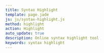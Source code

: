 ```yaml
---
title: Syntax Highlight
template: page.jade
js: js/syntax-highlight.js
method: highlight
action: Highlight
auto_update: true
description: Online syntax highlight tool
keywords: syntax highlight
---
```

<span>
  <script src="js/highlight.pack.js"></script>
  <link rel="stylesheet" title="Default" href="css/default.min.css" />
  <link rel="alternate stylesheet" title="Agate" href="css/agate.min.css" disabled />
  <link rel="alternate stylesheet" title="Androidstudio" href="https://cdnjs.cloudflare.com/ajax/libs/highlight.js/9.5.0/styles/androidstudio.min.css" disabled />
  <link rel="alternate stylesheet" title="Arduino Light" href="https://cdnjs.cloudflare.com/ajax/libs/highlight.js/9.5.0/styles/arduino-light.min.css" disabled />
  <link rel="alternate stylesheet" title="Arta" href="https://cdnjs.cloudflare.com/ajax/libs/highlight.js/9.5.0/styles/arta.min.css" disabled />
  <link rel="alternate stylesheet" title="Ascetic" href="https://cdnjs.cloudflare.com/ajax/libs/highlight.js/9.5.0/styles/ascetic.min.css" disabled />
  <link rel="alternate stylesheet" title="Atelier Cave Dark" href="https://cdnjs.cloudflare.com/ajax/libs/highlight.js/9.5.0/styles/atelier-cave-dark.min.css" disabled />
  <link rel="alternate stylesheet" title="Atelier Cave Light" href="https://cdnjs.cloudflare.com/ajax/libs/highlight.js/9.5.0/styles/atelier-cave-light.min.css" disabled />
  <link rel="alternate stylesheet" title="Atelier Dune Dark" href="https://cdnjs.cloudflare.com/ajax/libs/highlight.js/9.5.0/styles/atelier-dune-dark.min.css" disabled />
  <link rel="alternate stylesheet" title="Atelier Dune Light" href="https://cdnjs.cloudflare.com/ajax/libs/highlight.js/9.5.0/styles/atelier-dune-light.min.css" disabled />
  <link rel="alternate stylesheet" title="Atelier Estuary Dark" href="https://cdnjs.cloudflare.com/ajax/libs/highlight.js/9.5.0/styles/atelier-estuary-dark.min.css" disabled />
  <link rel="alternate stylesheet" title="Atelier Estuary Light" href="https://cdnjs.cloudflare.com/ajax/libs/highlight.js/9.5.0/styles/atelier-estuary-light.min.css" disabled />
  <link rel="alternate stylesheet" title="Atelier Forest Dark" href="https://cdnjs.cloudflare.com/ajax/libs/highlight.js/9.5.0/styles/atelier-forest-dark.min.css" disabled />
  <link rel="alternate stylesheet" title="Atelier Forest Light" href="https://cdnjs.cloudflare.com/ajax/libs/highlight.js/9.5.0/styles/atelier-forest-light.min.css" disabled />
  <link rel="alternate stylesheet" title="Atelier Heath Dark" href="https://cdnjs.cloudflare.com/ajax/libs/highlight.js/9.5.0/styles/atelier-heath-dark.min.css" disabled />
  <link rel="alternate stylesheet" title="Atelier Heath Light" href="https://cdnjs.cloudflare.com/ajax/libs/highlight.js/9.5.0/styles/atelier-heath-light.min.css" disabled />
  <link rel="alternate stylesheet" title="Atelier Lakeside Dark" href="https://cdnjs.cloudflare.com/ajax/libs/highlight.js/9.5.0/styles/atelier-lakeside-dark.min.css" disabled />
  <link rel="alternate stylesheet" title="Atelier Lakeside Light" href="https://cdnjs.cloudflare.com/ajax/libs/highlight.js/9.5.0/styles/atelier-lakeside-light.min.css" disabled />
  <link rel="alternate stylesheet" title="Atelier Plateau Dark" href="https://cdnjs.cloudflare.com/ajax/libs/highlight.js/9.5.0/styles/atelier-plateau-dark.min.css" disabled />
  <link rel="alternate stylesheet" title="Atelier Plateau Light" href="https://cdnjs.cloudflare.com/ajax/libs/highlight.js/9.5.0/styles/atelier-plateau-light.min.css" disabled />
  <link rel="alternate stylesheet" title="Atelier Savanna Dark" href="https://cdnjs.cloudflare.com/ajax/libs/highlight.js/9.5.0/styles/atelier-savanna-dark.min.css" disabled />
  <link rel="alternate stylesheet" title="Atelier Savanna Light" href="https://cdnjs.cloudflare.com/ajax/libs/highlight.js/9.5.0/styles/atelier-savanna-light.min.css" disabled />
  <link rel="alternate stylesheet" title="Atelier Seaside Dark" href="https://cdnjs.cloudflare.com/ajax/libs/highlight.js/9.5.0/styles/atelier-seaside-dark.min.css" disabled />
  <link rel="alternate stylesheet" title="Atelier Seaside Light" href="https://cdnjs.cloudflare.com/ajax/libs/highlight.js/9.5.0/styles/atelier-seaside-light.min.css" disabled />
  <link rel="alternate stylesheet" title="Atelier Sulphurpool Dark" href="https://cdnjs.cloudflare.com/ajax/libs/highlight.js/9.5.0/styles/atelier-sulphurpool-dark.min.css" disabled />
  <link rel="alternate stylesheet" title="Atelier Sulphurpool Light" href="https://cdnjs.cloudflare.com/ajax/libs/highlight.js/9.5.0/styles/atelier-sulphurpool-light.min.css" disabled />
  <link rel="alternate stylesheet" title="Brown Paper" href="https://cdnjs.cloudflare.com/ajax/libs/highlight.js/9.5.0/styles/brown-paper.min.css" disabled />
  <link rel="alternate stylesheet" title="Codepen Embed" href="https://cdnjs.cloudflare.com/ajax/libs/highlight.js/9.5.0/styles/codepen-embed.min.css" disabled />
  <link rel="alternate stylesheet" title="Color Brewer" href="https://cdnjs.cloudflare.com/ajax/libs/highlight.js/9.5.0/styles/color-brewer.min.css" disabled />
  <link rel="alternate stylesheet" title="Dark" href="https://cdnjs.cloudflare.com/ajax/libs/highlight.js/9.5.0/styles/dark.min.css" disabled />
  <link rel="alternate stylesheet" title="Darkula" href="https://cdnjs.cloudflare.com/ajax/libs/highlight.js/9.5.0/styles/darkula.min.css" disabled />
  <link rel="alternate stylesheet" title="Docco" href="https://cdnjs.cloudflare.com/ajax/libs/highlight.js/9.5.0/styles/docco.min.css" disabled />
  <link rel="alternate stylesheet" title="Dracula" href="https://cdnjs.cloudflare.com/ajax/libs/highlight.js/9.5.0/styles/dracula.min.css" disabled />
  <link rel="alternate stylesheet" title="Far" href="https://cdnjs.cloudflare.com/ajax/libs/highlight.js/9.5.0/styles/far.min.css" disabled />
  <link rel="alternate stylesheet" title="Foundation" href="https://cdnjs.cloudflare.com/ajax/libs/highlight.js/9.5.0/styles/foundation.min.css" disabled />
  <link rel="alternate stylesheet" title="Github Gist" href="https://cdnjs.cloudflare.com/ajax/libs/highlight.js/9.5.0/styles/github-gist.min.css" disabled />
  <link rel="alternate stylesheet" title="Github" href="https://cdnjs.cloudflare.com/ajax/libs/highlight.js/9.5.0/styles/github.min.css" disabled />
  <link rel="alternate stylesheet" title="Googlecode" href="https://cdnjs.cloudflare.com/ajax/libs/highlight.js/9.5.0/styles/googlecode.min.css" disabled />
  <link rel="alternate stylesheet" title="Grayscale" href="https://cdnjs.cloudflare.com/ajax/libs/highlight.js/9.5.0/styles/grayscale.min.css" disabled />
  <link rel="alternate stylesheet" title="Gruvbox Dark" href="https://cdnjs.cloudflare.com/ajax/libs/highlight.js/9.5.0/styles/gruvbox-dark.min.css" disabled />
  <link rel="alternate stylesheet" title="Gruvbox Light" href="https://cdnjs.cloudflare.com/ajax/libs/highlight.js/9.5.0/styles/gruvbox-light.min.css" disabled />
  <link rel="alternate stylesheet" title="Hopscotch" href="https://cdnjs.cloudflare.com/ajax/libs/highlight.js/9.5.0/styles/hopscotch.min.css" disabled />
  <link rel="alternate stylesheet" title="Hybrid" href="https://cdnjs.cloudflare.com/ajax/libs/highlight.js/9.5.0/styles/hybrid.min.css" disabled />
  <link rel="alternate stylesheet" title="Idea" href="https://cdnjs.cloudflare.com/ajax/libs/highlight.js/9.5.0/styles/idea.min.css" disabled />
  <link rel="alternate stylesheet" title="Ir Black" href="https://cdnjs.cloudflare.com/ajax/libs/highlight.js/9.5.0/styles/ir-black.min.css" disabled />
  <link rel="alternate stylesheet" title="Kimbie Dark" href="https://cdnjs.cloudflare.com/ajax/libs/highlight.js/9.5.0/styles/kimbie.dark.min.css" disabled />
  <link rel="alternate stylesheet" title="Kimbie Light" href="https://cdnjs.cloudflare.com/ajax/libs/highlight.js/9.5.0/styles/kimbie.light.min.css" disabled />
  <link rel="alternate stylesheet" title="Magula" href="https://cdnjs.cloudflare.com/ajax/libs/highlight.js/9.5.0/styles/magula.min.css" disabled />
  <link rel="alternate stylesheet" title="Mono Blue" href="https://cdnjs.cloudflare.com/ajax/libs/highlight.js/9.5.0/styles/mono-blue.min.css" disabled />
  <link rel="alternate stylesheet" title="Monokai Sublime" href="https://cdnjs.cloudflare.com/ajax/libs/highlight.js/9.5.0/styles/monokai-sublime.min.css" disabled />
  <link rel="alternate stylesheet" title="Monokai" href="https://cdnjs.cloudflare.com/ajax/libs/highlight.js/9.5.0/styles/monokai.min.css" disabled />
  <link rel="alternate stylesheet" title="Obsidian" href="https://cdnjs.cloudflare.com/ajax/libs/highlight.js/9.5.0/styles/obsidian.min.css" disabled />
  <link rel="alternate stylesheet" title="Ocean" href="https://cdnjs.cloudflare.com/ajax/libs/highlight.js/9.5.0/styles/ocean.min.css" disabled />
  <link rel="alternate stylesheet" title="Paraiso Dark" href="https://cdnjs.cloudflare.com/ajax/libs/highlight.js/9.5.0/styles/paraiso-dark.min.css" disabled />
  <link rel="alternate stylesheet" title="Paraiso Light" href="https://cdnjs.cloudflare.com/ajax/libs/highlight.js/9.5.0/styles/paraiso-light.min.css" disabled />
  <link rel="alternate stylesheet" title="Pojoaque" href="https://cdnjs.cloudflare.com/ajax/libs/highlight.js/9.5.0/styles/pojoaque.min.css" disabled />
  <link rel="alternate stylesheet" title="Purebasic" href="https://cdnjs.cloudflare.com/ajax/libs/highlight.js/9.5.0/styles/purebasic.min.css" disabled />
  <link rel="alternate stylesheet" title="Qtcreator Dark" href="https://cdnjs.cloudflare.com/ajax/libs/highlight.js/9.5.0/styles/qtcreator_dark.min.css" disabled />
  <link rel="alternate stylesheet" title="Qtcreator Light" href="https://cdnjs.cloudflare.com/ajax/libs/highlight.js/9.5.0/styles/qtcreator_light.min.css" disabled />
  <link rel="alternate stylesheet" title="Railscasts" href="https://cdnjs.cloudflare.com/ajax/libs/highlight.js/9.5.0/styles/railscasts.min.css" disabled />
  <link rel="alternate stylesheet" title="Rainbow" href="https://cdnjs.cloudflare.com/ajax/libs/highlight.js/9.5.0/styles/rainbow.min.css" disabled />
  <link rel="alternate stylesheet" title="School Book" href="https://cdnjs.cloudflare.com/ajax/libs/highlight.js/9.5.0/styles/school-book.min.css" disabled />
  <link rel="alternate stylesheet" title="Solarized Dark" href="https://cdnjs.cloudflare.com/ajax/libs/highlight.js/9.5.0/styles/solarized-dark.min.css" disabled />
  <link rel="alternate stylesheet" title="Solarized Light" href="https://cdnjs.cloudflare.com/ajax/libs/highlight.js/9.5.0/styles/solarized-light.min.css" disabled />
  <link rel="alternate stylesheet" title="Sunburst" href="https://cdnjs.cloudflare.com/ajax/libs/highlight.js/9.5.0/styles/sunburst.min.css" disabled />
  <link rel="alternate stylesheet" title="Tomorrow Night Blue" href="https://cdnjs.cloudflare.com/ajax/libs/highlight.js/9.5.0/styles/tomorrow-night-blue.min.css" disabled />
  <link rel="alternate stylesheet" title="Tomorrow Night Bright" href="https://cdnjs.cloudflare.com/ajax/libs/highlight.js/9.5.0/styles/tomorrow-night-bright.min.css" disabled />
  <link rel="alternate stylesheet" title="Tomorrow Night Eighties" href="https://cdnjs.cloudflare.com/ajax/libs/highlight.js/9.5.0/styles/tomorrow-night-eighties.min.css" disabled />
  <link rel="alternate stylesheet" title="Tomorrow Night" href="https://cdnjs.cloudflare.com/ajax/libs/highlight.js/9.5.0/styles/tomorrow-night.min.css" disabled />
  <link rel="alternate stylesheet" title="Tomorrow" href="https://cdnjs.cloudflare.com/ajax/libs/highlight.js/9.5.0/styles/tomorrow.min.css" disabled />
  <link rel="alternate stylesheet" title="Vs" href="https://cdnjs.cloudflare.com/ajax/libs/highlight.js/9.5.0/styles/vs.min.css" disabled />
  <link rel="alternate stylesheet" title="Xcode" href="https://cdnjs.cloudflare.com/ajax/libs/highlight.js/9.5.0/styles/xcode.min.css" disabled />
  <link rel="alternate stylesheet" title="Xt 256" href="https://cdnjs.cloudflare.com/ajax/libs/highlight.js/9.5.0/styles/xt256.min.css" disabled />
  <link rel="alternate stylesheet" title="Zenburn" href="https://cdnjs.cloudflare.com/ajax/libs/highlight.js/9.5.0/styles/zenburn.min.css" disabled />
</span>
